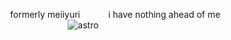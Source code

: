 ⠀⠀⠀⠀formerly meiiyuri
⠀⠀⠀⠀i have nothing ahead of me
⠀⠀⠀⠀⠀⠀⠀⠀⠀⠀⠀⠀⠀![astro](https://github.com/user-attachments/assets/00873003-185e-4808-919c-105774ed74e1)





⠀⠀⠀⠀⠀⠀⠀⠀⠀⠀⠀⠀⠀⠀⠀⠀⠀

